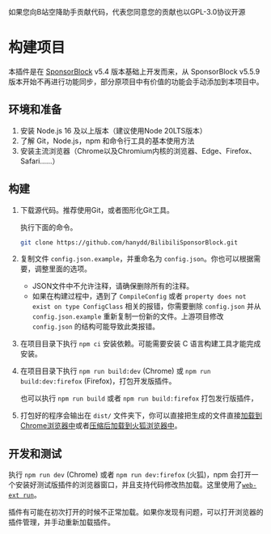 如果您向B站空降助手贡献代码，代表您同意您的贡献也以GPL-3.0协议开源

# 构建项目

本插件是在 [SponsorBlock](https://github.com/ajayyy/SponsorBlock) v5.4 版本基础上开发而来，从 SponsorBlock v5.5.9 版本开始不再进行功能同步，部分原项目中有价值的功能会手动添加到本项目中。

## 环境和准备
1. 安装 Node.js 16 及以上版本（建议使用Node 20LTS版本）
1. 了解 Git，Node.js，npm 和命令行工具的基本使用方法
1. 安装主流浏览器（Chrome以及Chromium内核的浏览器、Edge、Firefox、Safari……）

## 构建

1. 下载源代码。推荐使用Git，或者图形化Git工具。

    执行下面的命令。
    ```bash
    git clone https://github.com/hanydd/BilibiliSponsorBlock.git
    ```

1. 复制文件 `config.json.example`，并重命名为 `config.json`。你也可以根据需要，调整里面的选项。
    - JSON文件中不允许注释，请确保删除所有的注释。
    - 如果在构建过程中，遇到了 `CompileConfig` 或者 `property does not exist on type ConfigClass` 相关的报错，你需要删除 `config.json` 并从 `config.json.example` 重新复制一份新的文件。上游项目修改 `config.json` 的结构可能导致此类报错。

1. 在项目目录下执行 `npm ci` 安装依赖。可能需要安装 C 语言构建工具才能完成安装。

1. 在项目目录下执行 `npm run build:dev` (Chrome) 或 `npm run build:dev:firefox` (Firefox)，打包开发版插件。

    也可以执行 `npm run build` 或者 `npm run build:firefox` 打包发行版插件，

1. 打包好的程序会输出在 `dist/` 文件夹下，你可以直接把生成的文件直接[加载到Chrome浏览器中](https://developer.chrome.com/docs/extensions/mv3/getstarted/#manifest)或者[压缩后加载到火狐浏览器中](https://developer.mozilla.org/docs/Tools/about:debugging#loading_a_temporary_extension)。

## 开发和测试

执行 `npm run dev` (Chrome) 或者 `npm run dev:firefox` (火狐)，npm 会打开一个安装好测试版插件的浏览器窗口，并且支持代码修改热加载。这里使用了[`web-ext run`](https://extensionworkshop.com/documentation/develop/web-ext-command-reference/#commands)。

插件有可能在初次打开的时候不正常加载。如果你发现有问题，可以打开浏览器的插件管理，并手动重新加载插件。

